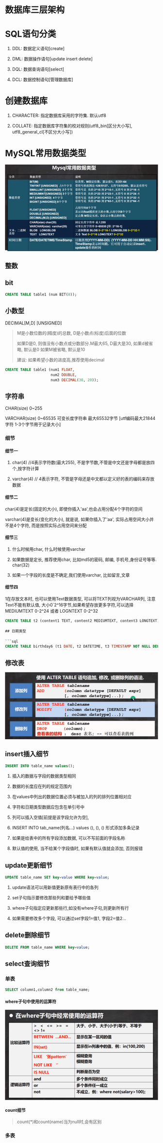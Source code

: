 # 数据库三层架构

# SQL语句分类

1. DDL: 数据定义语句[create]

2. DML: 数据操作语句[update insert delete]

3. DQL: 数据查询语句[select]

4. DCL: 数据控制语句[管理数据库]

# 创建数据库

1. CHARACTER: 指定数据库采用的字符集. 默认utf8

2. COLLATE: 指定数据库字符集的校对规则(utf8_bin[区分大小写], utf8_general_cl[不区分大小写])

# MySQL常用数据类型

![常用数据类型](./18.数据库/1.MySQL常用数据类型.png)

## 整数

## bit

```sql
CREATE TABLE table1 (num BIT(8));
```

## 小数型

DECIMAL[M,D] [UNSIGNED]

> M是小数位数的(精度)的总数, D是小数点(标度)后面的位数
>
> 如果D是0, 则值没有小数点或分数部分.M最大65, D最大是30, 如果d被省略, 默认是0 如果M被省略, 默认是10
>
> 建议: 如果希望小数的进度高,推荐使用decimal

```sql
CREATE TABLE table1 (num1 FLOAT,
                     num2 DOUBLE,
                     num3 DECIMAL(30, 20));
```

## 字符串

CHAR(size) 0~255

VARCHAR(size) 0~65535
可变长度字符串 最大65532字节 [utf编码最大21844字符 1-3个字节用于记录大小]

### 细节

#### 细节一

1. char(4) //4表示字符数(最大255), 不是字节数,不管是中文还是字母都是放四个,按字符计算

2. varchar(4) // 4表示字符, 不管是字母还是中文都以定义好的表的编码来存放数据

#### 细节二

char(4)是定长(固定的大小), 即使你插入'aa',也会占用分配4个字符的空间

varchar(4)是变长(变化的大小), 就是说, 如果你插入了'aa', 实际占用空间大小并不是4个字符, 而是按照实际占用空间来分配

#### 细节三

1. 什么时候用char, 什么时候使用varchar

1. 如果数据是定长, 推荐使用char, 比如md5的密码, 邮编, 手机号,身份证号等等. char(32)

2. 如果一个字段的长度是不确定,我们使用varchar, 比如留言,文章

#### 细节四

1在存放文本时, 也可以使用Text数据类型, 可以将TEXT列视为VARCHAR列, 注意Text不能有默认值, 大小0`2^16字节,如果希望存放更多字符,可以选择MEDIUMTEXT 0-2^24 或者 LOGNTEXT 0-2^32

```sql
CREATE TABLE t2 (content1 TEXT, content2 MEDIUMTEXT, content3 LONGTEXT); ```

## 日期类型

```sql
CREATE TABLE birthday6 (t1 DATE, t2 DATETIME, t3 TIMESTAMP NOT NULL DEFAULT CURRENT_TIMESTAMP ON UPDATE CURRENT_TIMESTAMP)
```

## 修改表

![修改表](./18.数据库/2.修改表.png)

## insert插入细节

```sql
INSERT INTO table_name values();
```

1. 插入的数据与字段的数据类型相同

2. 数据的长度应在列的规定范围内

3. 在values中列出的数据位置必须与被加入的列的排列位置相对应

4. 字符和日期类型数据应包含在单引号中

5. 列可以插入空值[前提是该字段允许为空],

6. INSERT INTO tab_name(列名...) values (), (), () 形式添加多条记录

7. 如果是给表中的所有字段添加数据, 可以不写前面的字段名称

8. 默认值的使用, 当不给某个字段值时, 如果有默认值就会添加, 否则报错

## update更新细节

```sql
UPDATE table_name SET key=value WHERE key=value;
```

1. update语法可以用新值更新原有表行中的各列

2. set子句指示要修改那些列和要给予哪些值

3. where子句指定应更新那些行,如没有where子句,则更新所有行

4. 如果需要修改多个字段, 可以通过set字段1=值1, 字段2=值2...

## delete删除细节

```sql
DELETE FROM table_name WHERE key=value;
```

## select查询细节

### 单表

```sql
SELECT column1,column2 from table_name;
```

#### where子句中使用的运算符

![运算符](./18.数据库/3.where子句常用运算符.png)

#### count细节

> count(*)和count(name)当为null时,会有区别

### 多表
